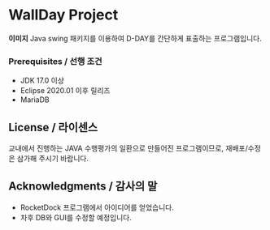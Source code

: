 # WallDay Project

**이미지**
Java swing 패키지를 이용하여 D-DAY를 간단하게 표출하는 프로그램입니다.

### Prerequisites / 선행 조건

 - JDK 17.0 이상
 - Eclipse 2020.01 이후 릴리즈
 - MariaDB
 
## License / 라이센스

교내에서 진행하는 JAVA 수행평가의 일환으로 만들어진 프로그램이므로, 재배포/수정은 삼가해 주시기 바랍니다. 

## Acknowledgments / 감사의 말

* RocketDock 프로그램에서 아이디어를 얻었습니다.
* 차후 DB와 GUI를 수정할 예정입니다.
